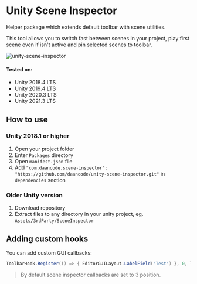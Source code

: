 # Unity Scene Inspector
Helper package which extends default toolbar with scene utilities.

This tool allows you to switch fast between scenes in your project, play first scene even if isn't active and pin selected scenes to toolbar.

![unity-scene-inspector](https://i.imgur.com/xUwEvZr.png)

#### Tested on:
- Unity 2018.4 LTS
- Unity 2019.4 LTS
- Unity 2020.3 LTS
- Unity 2021.3 LTS

## How to use

### Unity 2018.1 or higher
1. Open your project folder
1. Enter `Packages` directory
1. Open `manifest.json` file
1. Add `"com.daancode.scene-inspector": "https://github.com/daancode/unity-scene-inspector.git"` in `dependencies` section

### Older Unity version
1. Download repository
1. Extract files to any directory in your unity project, eg. `Assets/3rdParty/SceneInspector`

## Adding custom hooks

You can add custom GUI callbacks:
```c#
ToolbarHook.Register(() => { EditorGUILayout.LabelField("Test") }, 0, ToolbarHook.Alignment.Left);
```
> By default scene inspector callbacks are set to 3 position.